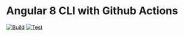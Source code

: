 # Angular 8 CLI with Github Actions

[![Build](https://github.com/jadilson12/study-angular/workflows/Build/badge.svg)](https://github.com/jadilson12/study-angular/actions)
[![Test](https://github.com/jadilson12/study-angular/workflows/Test/badge.svg)](https://github.com/jadilson12/study-angular/actions)
